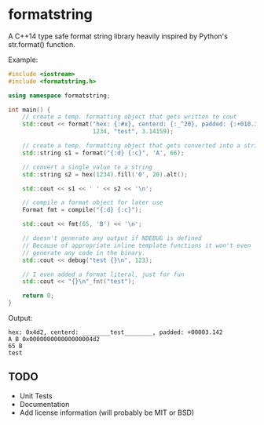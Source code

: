 formatstring
============

A C++14 type safe format string library heavily inspired by Python's str.format()
function.

Example:

```c++
#include <iostream>
#include <formatstring.h>

using namespace formatstring;

int main() {
	// create a temp. formatting object that gets written to cout
	std::cout << format("hex: {:#x}, centerd: {:_^20}, padded: {:+010.3f}\n",
	                    1234, "test", 3.14159);

	// create a temp. formatting object that gets converted into a string
	std::string s1 = format("{:d} {:c}", 'A', 66);

	// convert a single value to a string
	std::string s2 = hex(1234).fill('0', 20).alt();

	std::cout << s1 << ' ' << s2 << '\n';

	// compile a format object for later use
	Format fmt = compile("{:d} {:c}");

	std::cout << fmt(65, 'B') << '\n';

	// doesn't generate any output if NDEBUG is defined
	// Because of appropriate inline template functions it won't even
	// generate any code in the binary.
	std::cout << debug("test {}\n", 123);

	// I even added a format literal, just for fun
	std::cout << "{}\n"_fmt("test");

	return 0;
}
```

Output:

	hex: 0x4d2, centerd: ________test________, padded: +00003.142
	A B 0x000000000000000004d2
	65 B
	test

TODO
----

 * Unit Tests
 * Documentation
 * Add license information (will probably be MIT or BSD)
